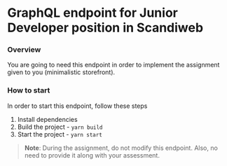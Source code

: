 # GraphQL endpoint for Junior Developer position in Scandiweb

### Overview

You are going to need this endpoint in order to implement the assignment given to you (minimalistic storefront).

### How to start

In order to start this endpoint, follow these steps

1. Install dependencies
2. Build the project - `yarn build`
3. Start the project - `yarn start`

>**Note**: During the assignment, do not modify this endpoint. Also, no need to provide it along with your assessment.
